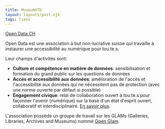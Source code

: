 ```yaml
---
title: MuseumXTD
layout: layouts/post.njk
tags: liens
---
```


[Open Data CH](https://opendata.ch/.)

Open Data est une association à but non-lucrative suisse qui travaille à instaurer une accessibilité au numérique pour tou.te.s. 

Leur champs d'activités sont: 
- **Culture et compétence en matière de données**: sensibilisation et formation du grand public sur les questions de données 
- **Accès et accessibilité aux données**: amélioration de l'accès et l'accessibilité aux données qui ne nécessitent pas de protection (avec une norme ouverte par défaut si possible)
- **Engagement civique**: relai de collaboration ouvert à tou.te.s pour façonner l'avenir (numérique) sur la base d'un état d'esprit ouvert, collaboratif et interdisciplinaire.
[En savoir plus](https://opendata.ch/association/).

L'association possède un groupe de travail sur les GLAMs (Galleries, Libraries, Archives and Museums) nommé [Open Glam](https://glam.opendata.ch/).  
